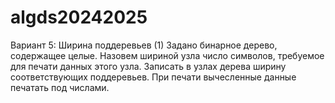 # algds20242025
Вариант 5: Ширина поддеревьев (1)
Задано бинарное дерево, содержащее целые. Назовем шириной узла число символов, требуемое для печати данных
этого узла. Записать в узлах дерева ширину соответствующих поддеревьев. При печати вычесленные данные печатать
под числами.
